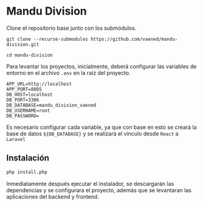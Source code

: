 # Mandu Division

Clone el repositorio base junto con los submódulos.

```shell
git clone --recurse-submodules https://github.com/vaened/mandu-division.git
```

```shell
cd mandu-division
```

Para levantar los proyectos, inicialmente, deberá configurar las variables de entorno en el archivo `.env` en la raíz del
proyecto.

```dotenv
APP_URL=http://localhost
APP_PORT=8005
DB_HOST=localhost
DB_PORT=3306
DB_DATABASE=mandu_division_vaened
DB_USERNAME=root
DB_PASSWORD=
```

Es necesario configurar cada variable, ya que con base en esto se creará la base de datos `${DB_DATABASE}` y se realizará
el vínculo desde `React` a `Laravel`

## Instalación

```sh
php install.php
```

Inmediatamente después ejecutar el instalador, se descargarán las dependencias y se configurara el proyecto, además que
se levantaran las aplicaciones del backend y frontend.